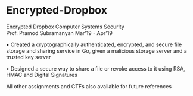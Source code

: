 # Encrypted-Dropbox

Encrypted Dropbox Computer Systems Security</br>
Prof. Pramod Subramanyan Mar’19 - Apr’19</br>

• Created a cryptographically authenticated, encrypted,
and secure file storage and sharing service in Go, given
a malicious storage server and a trusted key server</br>

• Designed a secure way to share a file or revoke access
to it using RSA, HMAC and Digital Signatures</br>

All other assignments and CTFs also available for future references
